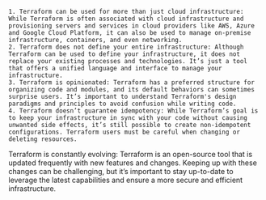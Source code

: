     1. Terraform can be used for more than just cloud infrastructure: While Terraform is often associated with cloud infrastructure and provisioning servers and services in cloud providers like AWS, Azure and Google Cloud Platform, it can also be used to manage on-premise infrastructure, containers, and even networking.
    2. Terraform does not define your entire infrastructure: Although Terraform can be used to define your infrastructure, it does not replace your existing processes and technologies. It’s just a tool that offers a unified language and interface to manage your infrastructure.
    3. Terraform is opinionated: Terraform has a preferred structure for organizing code and modules, and its default behaviors can sometimes surprise users. It’s important to understand Terraform's design paradigms and principles to avoid confusion while writing code.
    4. Terraform doesn’t guarantee idempotency: While Terraform’s goal is to keep your infrastructure in sync with your code without causing unwanted side effects, it’s still possible to create non-idempotent configurations. Terraform users must be careful when changing or deleting resources.

Terraform is constantly evolving: Terraform is an open-source tool that is updated frequently with new features and changes. Keeping up with these changes can be challenging, but it’s important to stay up-to-date to leverage the latest capabilities and ensure a more secure and efficient infrastructure.

